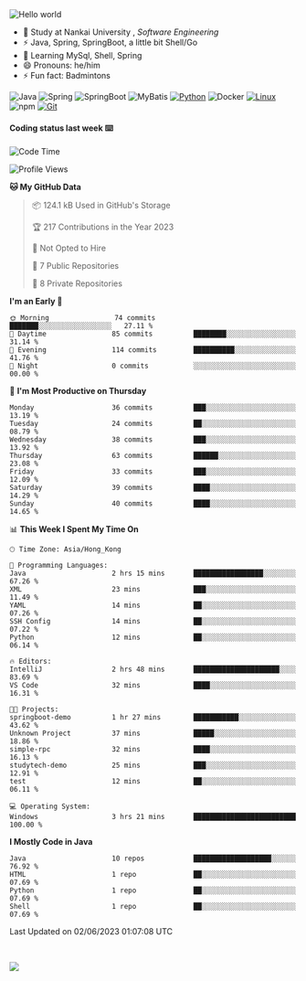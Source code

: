 

<img src="https://raw.githubusercontent.com/sagar-viradiya/sagar-viradiya/master/resources/banner.png" alt="Hello world">


<br/>


- 🍻  Study at Nankai University , _Software Engineering_
- ⚡  Java, Spring, SpringBoot, a little bit Shell/Go
- 🌱 Learning MySql, Shell, Spring
- 😄 Pronouns: he/him
- ⚡ Fun fact: Badmintons

![Java](https://img.shields.io/badge/-Java-007396?style=flat-square&logo=java&logoColor=ffffff)
![Spring](https://img.shields.io/badge/-Spring-green)
![SpringBoot](https://img.shields.io/badge/-SpringBoot-green)
![MyBatis](https://img.shields.io/badge/-MyBatis-yellowgreen)
[![Python](https://img.shields.io/badge/-Python-3776AB?style=flat-square&logo=python&logoColor=ffffff)](https://www.python.org/)
![Docker](https://img.shields.io/badge/Docker-2496ED?style=flat-square&logo=docker&logoColor=ffffff)
[![Linux](https://img.shields.io/badge/-Linux-333333?style=flat-square&logo=linux&logoColor=white)](https://www.linuxfoundation.org/)
![npm](https://img.shields.io/badge/-NPM-CB3837?style=flat-square&logo=npm&logoColor=white)
[![Git](https://img.shields.io/badge/-Git-f05032?style=flat-square&logo=git&logoColor=white)](https://git-scm.com/)

#### Coding status last week ⌨️

<!--START_SECTION:waka-->
![Code Time](http://img.shields.io/badge/Code%20Time-196%20hrs%208%20mins-blue)

![Profile Views](http://img.shields.io/badge/Profile%20Views-0-blue)

**🐱 My GitHub Data** 

> 📦 124.1 kB Used in GitHub's Storage 
 > 
> 🏆 217 Contributions in the Year 2023
 > 
> 🚫 Not Opted to Hire
 > 
> 📜 7 Public Repositories 
 > 
> 🔑 8 Private Repositories 
 > 
**I'm an Early 🐤** 

```text
🌞 Morning                74 commits          ███████░░░░░░░░░░░░░░░░░░   27.11 % 
🌆 Daytime                85 commits          ████████░░░░░░░░░░░░░░░░░   31.14 % 
🌃 Evening                114 commits         ██████████░░░░░░░░░░░░░░░   41.76 % 
🌙 Night                  0 commits           ░░░░░░░░░░░░░░░░░░░░░░░░░   00.00 % 
```
📅 **I'm Most Productive on Thursday** 

```text
Monday                   36 commits          ███░░░░░░░░░░░░░░░░░░░░░░   13.19 % 
Tuesday                  24 commits          ██░░░░░░░░░░░░░░░░░░░░░░░   08.79 % 
Wednesday                38 commits          ███░░░░░░░░░░░░░░░░░░░░░░   13.92 % 
Thursday                 63 commits          ██████░░░░░░░░░░░░░░░░░░░   23.08 % 
Friday                   33 commits          ███░░░░░░░░░░░░░░░░░░░░░░   12.09 % 
Saturday                 39 commits          ████░░░░░░░░░░░░░░░░░░░░░   14.29 % 
Sunday                   40 commits          ████░░░░░░░░░░░░░░░░░░░░░   14.65 % 
```


📊 **This Week I Spent My Time On** 

```text
🕑︎ Time Zone: Asia/Hong_Kong

💬 Programming Languages: 
Java                     2 hrs 15 mins       █████████████████░░░░░░░░   67.26 % 
XML                      23 mins             ███░░░░░░░░░░░░░░░░░░░░░░   11.49 % 
YAML                     14 mins             ██░░░░░░░░░░░░░░░░░░░░░░░   07.26 % 
SSH Config               14 mins             ██░░░░░░░░░░░░░░░░░░░░░░░   07.22 % 
Python                   12 mins             ██░░░░░░░░░░░░░░░░░░░░░░░   06.14 % 

🔥 Editors: 
IntelliJ                 2 hrs 48 mins       █████████████████████░░░░   83.69 % 
VS Code                  32 mins             ████░░░░░░░░░░░░░░░░░░░░░   16.31 % 

🐱‍💻 Projects: 
springboot-demo          1 hr 27 mins        ███████████░░░░░░░░░░░░░░   43.62 % 
Unknown Project          37 mins             █████░░░░░░░░░░░░░░░░░░░░   18.86 % 
simple-rpc               32 mins             ████░░░░░░░░░░░░░░░░░░░░░   16.13 % 
studytech-demo           25 mins             ███░░░░░░░░░░░░░░░░░░░░░░   12.91 % 
test                     12 mins             ██░░░░░░░░░░░░░░░░░░░░░░░   06.11 % 

💻 Operating System: 
Windows                  3 hrs 21 mins       █████████████████████████   100.00 % 
```

**I Mostly Code in Java** 

```text
Java                     10 repos            ███████████████████░░░░░░   76.92 % 
HTML                     1 repo              ██░░░░░░░░░░░░░░░░░░░░░░░   07.69 % 
Python                   1 repo              ██░░░░░░░░░░░░░░░░░░░░░░░   07.69 % 
Shell                    1 repo              ██░░░░░░░░░░░░░░░░░░░░░░░   07.69 % 
```




 Last Updated on 02/06/2023 01:07:08 UTC
<!--END_SECTION:waka-->

<br/>

![](https://github-profile-trophy.vercel.app/?username=quincysky&column=7)







